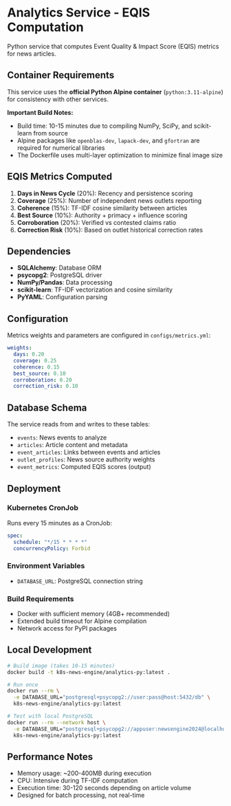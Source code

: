 # Analytics Service - EQIS Computation

Python service that computes Event Quality & Impact Score (EQIS) metrics for news articles.

## Container Requirements

This service uses the **official Python Alpine container** (`python:3.11-alpine`) for consistency with other services.

**Important Build Notes:**
- Build time: 10-15 minutes due to compiling NumPy, SciPy, and scikit-learn from source
- Alpine packages like `openblas-dev`, `lapack-dev`, and `gfortran` are required for numerical libraries
- The Dockerfile uses multi-layer optimization to minimize final image size

## EQIS Metrics Computed

1. **Days in News Cycle** (20%): Recency and persistence scoring
2. **Coverage** (25%): Number of independent news outlets reporting
3. **Coherence** (15%): TF-IDF cosine similarity between articles
4. **Best Source** (10%): Authority + primacy + influence scoring  
5. **Corroboration** (20%): Verified vs contested claims ratio
6. **Correction Risk** (10%): Based on outlet historical correction rates

## Dependencies

- **SQLAlchemy**: Database ORM
- **psycopg2**: PostgreSQL driver
- **NumPy/Pandas**: Data processing
- **scikit-learn**: TF-IDF vectorization and cosine similarity
- **PyYAML**: Configuration parsing

## Configuration

Metrics weights and parameters are configured in `configs/metrics.yml`:

```yaml
weights:
  days: 0.20
  coverage: 0.25
  coherence: 0.15
  best_source: 0.10
  corroboration: 0.20
  correction_risk: 0.10
```

## Database Schema

The service reads from and writes to these tables:
- `events`: News events to analyze
- `articles`: Article content and metadata
- `event_articles`: Links between events and articles
- `outlet_profiles`: News source authority weights
- `event_metrics`: Computed EQIS scores (output)

## Deployment

### Kubernetes CronJob
Runs every 15 minutes as a CronJob:

```yaml
spec:
  schedule: "*/15 * * * *"
  concurrencyPolicy: Forbid
```

### Environment Variables
- `DATABASE_URL`: PostgreSQL connection string

### Build Requirements
- Docker with sufficient memory (4GB+ recommended)
- Extended build timeout for Alpine compilation
- Network access for PyPI packages

## Local Development

```bash
# Build image (takes 10-15 minutes)
docker build -t k8s-news-engine/analytics-py:latest .

# Run once
docker run --rm \
  -e DATABASE_URL="postgresql+psycopg2://user:pass@host:5432/db" \
  k8s-news-engine/analytics-py:latest

# Test with local PostgreSQL
docker run --rm --network host \
  -e DATABASE_URL="postgresql+psycopg2://appuser:newsengine2024@localhost:5432/newsdb" \
  k8s-news-engine/analytics-py:latest
```

## Performance Notes

- Memory usage: ~200-400MB during execution
- CPU: Intensive during TF-IDF computation
- Execution time: 30-120 seconds depending on article volume
- Designed for batch processing, not real-time